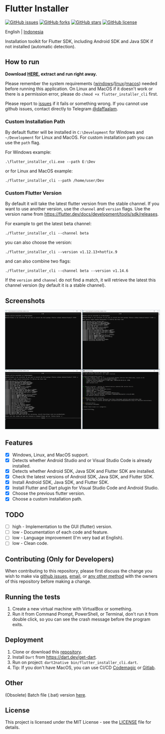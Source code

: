 # Flutter Installer

[![GitHub issues](https://img.shields.io/github/issues/daffaalam/flutter_installer_cli)](https://github.com/daffaalam/flutter_installer_cli/issues)
[![GitHub forks](https://img.shields.io/github/forks/daffaalam/flutter_installer_cli)](https://github.com/daffaalam/flutter_installer_cli/network)
[![GitHub stars](https://img.shields.io/github/stars/daffaalam/flutter_installer_cli)](https://github.com/daffaalam/flutter_installer_cli/stargazers)
[![GitHub license](https://img.shields.io/github/license/daffaalam/flutter_installer_cli)](https://github.com/daffaalam/flutter_installer_cli/blob/master/LICENSE)

English | [Indonesia](README-id.md)

Installation toolkit for Flutter SDK, including Android SDK and Java SDK if not installed (automatic detection).

## How to run

**Download [HERE](https://github.com/daffaalam/flutter_installer_cli/releases/latest), extract and run right away.**

Please remember the system requirements ([windows](https://flutter.dev/docs/get-started/install/windows#system-requirements)/[linux](https://flutter.dev/docs/get-started/install/linux#system-requirement)/[macos](https://flutter.dev/docs/get-started/install/macos#system-requirement)) needed before running this application. On Linux and MacOS if it doesn't work or there is a permission error, please do `chmod +x flutter_installer_cli` first.

Please report to [issues](https://github.com/daffaalam/flutter_installer_cli/issues) if it fails or something wrong. If you cannot use github issues, contact directly to Telegram [@daffaalam](https://t.me/daffaalam).

### Custom Installation Path

By default flutter will be installed in `C:\Development` for Windows and `~/Development` for Linux and MacOS. For custom installation path you can use the `path` flag.

For Windows example:
```
.\flutter_installer_cli.exe --path E:\Dev
```
or for Linux and MacOS example:
```
./flutter_installer_cli --path /home/user/Dev
```

### Custom Flutter Version

By default it will take the latest flutter version from the stable channel. If you want to use another version, use the `channel` and `version` flags. Use the version name from https://flutter.dev/docs/development/tools/sdk/releases.

For example to get the latest beta channel:
```
./flutter_installer_cli --channel beta
```
you can also choose the version:
```
./flutter_installer_cli --version v1.12.13+hotfix.9
```
and can also combine two flags:
```
./flutter_installer_cli --channel beta --version v1.14.6
```

If the `version` and `channel` do not find a match, it will retrieve the latest this channel version (by default it is a stable channel).

## Screenshots

![screenshot](screenshots/screenshot.png)

## Features

- [x] Windows, Linux, and MacOS support.
- [x] Detects whether Android Studio and or Visual Studio Code is already installed.
- [x] Detects whether Android SDK, Java SDK and Flutter SDK are installed.
- [x] Check the latest versions of Android SDK, Java SDK, and Flutter SDK.
- [x] Install Android SDK, Java SDK, and Flutter SDK.
- [x] Install Flutter and Dart plugin for Visual Studio Code and Android Studio.
- [x] Choose the previous flutter version.
- [x] Choose a custom installation path.

## TODO

- [ ] high - Implementation to the GUI (flutter) version.
- [ ] low - Documentation of each code and feature.
- [ ] low - Language improvement (I'm very bad at English).
- [ ] low - Clean code.

## Contributing (Only for Developers)

When contributing to this repository, please first discuss the change you wish to make via [github issues](https://github.com/daffaalam/flutter_installer_cli/issues), [email](mailto:daffaalam@gmail.com), or [any other method](https://daffaalam.com/profile) with the owners of this repository before making a change.

## Running the tests

1. Create a new virtual machine with VirtualBox or something.
2. Run it from Command Prompt, PowerShell, or Terminal, don't run it from double click, so you can see the crash message before the program exits.

## Deployment

1. Clone or download this [repository](https://github.com/daffaalam/flutter_installer_cli).
2. Install `Dart` from https://dart.dev/get-dart.
3. Run on project: `dart2native bin/flutter_installer_cli.dart`.
4. Tip: If you don't have MacOS, you can use CI/CD [Codemagic](https://codemagic.io/) or [Gitlab](https://docs.gitlab.com/ee/ci/README.html).

## Other

(Obsolete) Batch file (.bat) version [here](https://github.com/daffaalam/flutter-installer).

## License

This project is licensed under the MIT License - see the [LICENSE](LICENSE) file for details.
